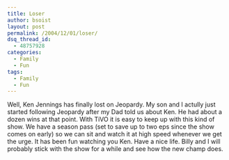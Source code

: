 ```yaml
---
title: Loser
author: bsoist
layout: post
permalink: /2004/12/01/loser/
dsq_thread_id:
  - 48757928
categories:
  - Family
  - Fun
tags:
  - Family
  - Fun
---
```

Well, Ken Jennings has finally lost on Jeopardy. My son and I actully just started following Jeopardy after my Dad told us about Ken. He had about a dozen wins at that point. With TiVO it is easy to keep up with this kind of show. We have a season pass (set to save up to two eps since the show comes on early) so we can sit and watch it at high speed whenever we get the urge. It has been fun watching you Ken. Have a nice life. Billy and I will probably stick with the show for a while and see how the new champ does.
